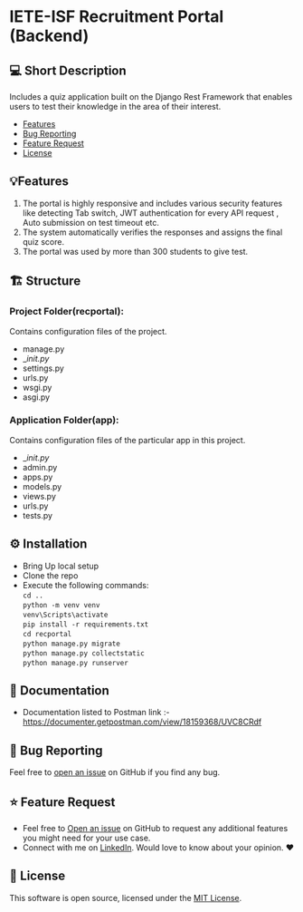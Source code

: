 # IETE-ISF Recruitment Portal (Backend)

## 💻 Short Description

Includes a quiz application built on the Django Rest Framework that enables users to test their knowledge in the area of their interest. 

- [Features](#features)
- [Bug Reporting](#bug)
- [Feature Request](#feature-request)
- [License](#license)

<a id="features"></a>

## 💡Features
1) The portal is highly responsive and includes various security features like detecting Tab switch, JWT authentication for every API request , Auto submission on    test timeout etc.
2) The system automatically verifies the responses and assigns the final quiz score.
3) The portal was used by more than 300 students to give test.
 
 <a id="structure"></a>
 
 ## 🏗️ Structure
 
 ### Project Folder(recportal): 
 
 Contains configuration files of the project.
 
* manage.py
*  __init.py_
*  settings.py
*  urls.py
*  wsgi.py
*  asgi.py

### Application Folder(app): 
 
 Contains configuration files of the particular app in this project.
 
*  __init.py_
*  admin.py
*  apps.py
*  models.py
*  views.py
*  urls.py
*  tests.py

<a id="installation"></a>

## ⚙️ Installation

- Bring Up local setup
- Clone the repo
- Execute the following commands:  
    `cd ..`  
    `python -m venv venv`  
    `venv\Scripts\activate`    
    `pip install -r requirements.txt`  
    `cd recportal`   
    `python manage.py migrate`   
    `python manage.py collectstatic`  
    `python manage.py runserver`  

<a id="documentation"></a>

## 📄 Documentation
- Documentation listed to Postman link :- https://documenter.getpostman.com/view/18159368/UVC8CRdf

<a id="bug"></a>

## 🐛 Bug Reporting

Feel free to [open an issue](https://github.com/karthiksbh/RecPortal/issues) on GitHub if you find any bug.

<a id="feature-request"></a>

## ⭐ Feature Request

- Feel free to [Open an issue](https://github.com/karthiksbh/RecPortal/issues) on GitHub to request any additional features you might need for your use case.
- Connect with me on [LinkedIn](https://www.linkedin.com/in/karthik-srinivas-bhallamudi-b5b535203/). Would love to know about your opinion. ❤️

<a id="license"></a>

## 📜 License

This software is open source, licensed under the [MIT License](https://github.com/karthiksbh/RecPortal/LICENSE).



